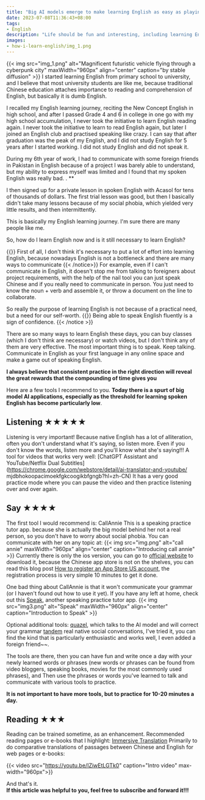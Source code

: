 ```yaml
---
title: "Big AI models emerge to make learning English as easy as playing a game"
date: 2023-07-08T11:36:43+08:00
tags:
- English
description: "Life should be fun and interesting, including learning English.AI big models make learning English fun."
images:
- how-i-learn-english/img_1.png
---
```

{{< img src="img_1.png" alt="Magnificent futuristic vehicle flying through a cyberpunk city" maxWidth="960px" align="center" caption="by stable diffusion" >}}
I started learning English from primary school to university, and I believe that most university students are like me, because traditional Chinese education attaches importance to reading and comprehension of English, but basically it is dumb English.

I recalled my English learning journey, reciting the New Concept English in high school, and after I passed Grade 4 and 6 in college in one go with my high school accumulation, I never took the initiative to learn English reading again.
I never took the initiative to learn to read English again, but later I joined an English club and practised speaking like crazy. I can say that after graduation was the peak of my English, and I did not study English for 5 years after I started working.
I did not study English and did not speak it.

During my 6th year of work, I had to communicate with some foreign friends in Pakistan in English because of a project
I was barely able to understand, but my ability to express myself was limited and I found that my spoken English was really bad. . **

I then signed up for a private lesson in spoken English with Acasol for tens of thousands of dollars.
The first trial lesson was good, but then I basically didn't take many lessons because of my social phobia, which yielded very little results, and then intermittently.

This is basically my English learning journey. I'm sure there are many people like me.

So, how do I learn English now and is it still necessary to learn English?

{{<notice type="info">}}
First of all, I don't think it's necessary to put a lot of effort into learning English, because nowadays English is not a bottleneck and there are many ways to communicate
{{< /notice>}}
For example, even if I can't communicate in English, it doesn't stop me from talking to foreigners about project requirements, with the help of the nail tool you can just speak Chinese and if you really need to communicate in person.
You just need to know the noun + verb and assemble it, or throw a document on the line to collaborate.

So really the purpose of learning English is not because of a practical need, but a need for our self-worth.
{{<notice type="info">}}
Being able to speak English fluently is a sign of confidence.
{{< /notice >}}


There are so many ways to learn English these days, you can buy classes (which I don't think are necessary) or watch videos, but I don't think any of them are very effective.
The most important thing is to speak. Keep talking. Communicate in English as your first language in any online space and make a game out of speaking English.

**I always believe that consistent practice in the right direction will reveal the great rewards that the compounding of time gives you**

Here are a few tools I recommend to you. **Today there is a spurt of big model AI applications, especially as the threshold for learning spoken English has become particularly low**.


## Listening ★★★★★

Listening is very important! Because native English has a lot of alliteration, often you don't understand what it's saying, so listen more. Even if you don't know the words, listen more and you'll know what she's saying!!!
A tool for videos that works very well: [ChatGPT Assistant and YouTube/Netflix Dual Subtitles](https://chrome.google.com/webstore/detail/ai-translator-and-youtube/ mjdbhokoopacimoekfgkcoogikbfgngb?hl=zh-CN)
It has a very good practice mode where you can pause the video and then practice listening over and over again.

## Say ★★★★

The first tool I would recommend is: CallAnnie This is a speaking practice tutor app. because she is actually the big model behind her not a real person, so you don't have to worry about social phobia. You can communicate with her on any topic at:
{{< img src="img.png" alt="call annie" maxWidth="960px" align="center" caption="Introducing call annie" >}}
Currently there is only the ios version, you can go to [official website](https://callannie.ai/) to download it, because the Chinese app store is not on the shelves, you can read this blog post
[How to register an App Store US account](/zh-cn/appleid-us-register/), the registration process is very simple 10 minutes to get it done.


One bad thing about CallAnnie is that it won't communicate your grammar (or I haven't found out how to use it yet). If you have any left at home, check out this [Speak](https://www.speak.com/), another speaking practice tutor app.
{{< img src="img3.png" alt="Speak" maxWidth="960px" align="center" caption="Introduction to Speak" >}}

Optional additional tools:
[quazel](https://chat.quazel.com/home), which talks to the AI model and will correct your grammar
[tandem](https://www.tandem.net/zh-hans) real native social conversations, I've tried it, you can find the kind that is particularly enthusiastic and works well, I even added a foreign friend~~.

The tools are there, then you can have fun and write once a day with your newly learned words or phrases (new words or phrases can be found from video bloggers, speaking books, movies for the most commonly used phrases), and
Then use the phrases or words you've learned to talk and communicate with various tools to practice.

**It is not important to have more tools, but to practice for 10-20 minutes a day.**


## Reading ★★★

Reading can be trained sometime, as an enhancement. Recommended reading pages or e-books that I highlight: [Immersive Translation](https://chrome.google.com/webstore/detail/immersive-translate/bpoadfkcbjbfhfodiogcnhhhpibjhbnh?hl=zh-CN )
Primarily to do comparative translations of passages between Chinese and English for web pages or e-books:

{{< video src="https://youtu.be/IZiwEtLGTk0" caption="Intro video" max-width="960px">}}


And that's it.  
**If this article was helpful to you, feel free to subscribe and forward it!!!**